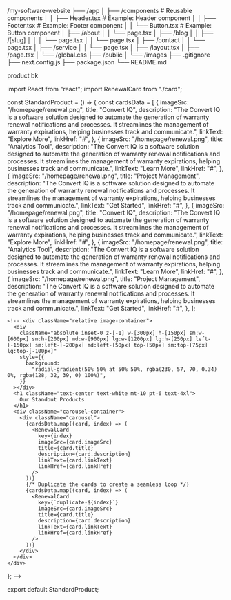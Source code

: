 /my-software-website
├── /app
│ ├── /components # Reusable components
│ │ ├── Header.tsx # Example: Header component
│ │ ├── Footer.tsx # Example: Footer component
│ │ └── Button.tsx # Example: Button component
│ ├── /about
│ │ └── page.tsx
│ ├── /blog
│ │ ├── /[slug]
│ │ │ └── page.tsx
│ │ └── page.tsx
│ ├── /contact
│ │ └── page.tsx
│ ├── /service
│ │ └── page.tsx
│ ├── /layout.tsx
│ ├── /page.tsx
│ └── /global.css
├── /public
│ └── /images
├── .gitignore
├── next.config.js
├── package.json
└── README.md

product bk

import React from "react";
import RenewalCard from "./card";

const StandardProduct = () => {
const cardsData = [
{
imageSrc: "/homepage/renewal.png",
title: "Convert IQ",
description:
"The Convert IQ is a software solution designed to automate the generation of warranty renewal notifications and processes. It streamlines the management of warranty expirations, helping businesses track and communicate.",
linkText: "Explore More",
linkHref: "#",
},
{
imageSrc: "/homepage/renewal.png",
title: "Analytics Tool",
description:
"The Convert IQ is a software solution designed to automate the generation of warranty renewal notifications and processes. It streamlines the management of warranty expirations, helping businesses track and communicate.",
linkText: "Learn More",
linkHref: "#",
},
{
imageSrc: "/homepage/renewal.png",
title: "Project Management",
description:
"The Convert IQ is a software solution designed to automate the generation of warranty renewal notifications and processes. It streamlines the management of warranty expirations, helping businesses track and communicate.",
linkText: "Get Started",
linkHref: "#",
},
{
imageSrc: "/homepage/renewal.png",
title: "Convert IQ",
description:
"The Convert IQ is a software solution designed to automate the generation of warranty renewal notifications and processes. It streamlines the management of warranty expirations, helping businesses track and communicate.",
linkText: "Explore More",
linkHref: "#",
},
{
imageSrc: "/homepage/renewal.png",
title: "Analytics Tool",
description:
"The Convert IQ is a software solution designed to automate the generation of warranty renewal notifications and processes. It streamlines the management of warranty expirations, helping businesses track and communicate.",
linkText: "Learn More",
linkHref: "#",
},
{
imageSrc: "/homepage/renewal.png",
title: "Project Management",
description:
"The Convert IQ is a software solution designed to automate the generation of warranty renewal notifications and processes. It streamlines the management of warranty expirations, helping businesses track and communicate.",
linkText: "Get Started",
linkHref: "#",
},
];

  <!-- return ( -->

    <!-- <div className="relative image-container">
      <div
        className="absolute inset-0 z-[-1] w-[300px] h-[150px] sm:w-[600px] sm:h-[200px] md:w-[900px] lg:w-[1200px] lg:h-[250px] left-[-150px] sm:left-[-200px] md:left-[50px] top-[50px] sm:top-[75px] lg:top-[-100px]"
        style={{
          background:
            "radial-gradient(50% 50% at 50% 50%, rgba(230, 57, 70, 0.34) 0%, rgba(128, 32, 39, 0) 100%)",
        }}
      ></div>
      <h1 className="text-center text-white mt-10 pt-6 text-4xl">
        Our Standout Products
      </h1>
      <div className="carousel-container">
        <div className="carousel">
          {cardsData.map((card, index) => (
            <RenewalCard
              key={index}
              imageSrc={card.imageSrc}
              title={card.title}
              description={card.description}
              linkText={card.linkText}
              linkHref={card.linkHref}
            />
          ))}
          {/* Duplicate the cards to create a seamless loop */}
          {cardsData.map((card, index) => (
            <RenewalCard
              key={`duplicate-${index}`}
              imageSrc={card.imageSrc}
              title={card.title}
              description={card.description}
              linkText={card.linkText}
              linkHref={card.linkHref}
            />
          ))}
        </div>
      </div>
    </div>

  <!-- ); -->

}; -->

export default StandardProduct;
